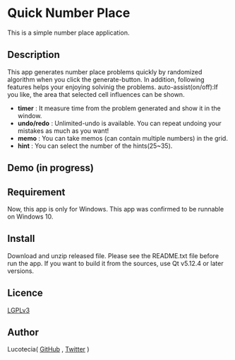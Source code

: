 # Quick Number Place
This is a simple number place application.

## Description
This app generates number place problems quickly by randomized algorithm when you click the generate-button.
In addition, following features helps your enjoying solvinig the problems.
auto-assist(on/off):If you like, the area that selected cell influences can be shown.
* __timer__ :              It measure time from the problem generated and show it in the window.
* __undo/redo__ :          Unlimited-undo is available. You can repeat undoing your mistakes as much as you want!
* __memo__ :               You can take memos (can contain multiple numbers) in the grid.
* __hint__ :               You can select the number of the hints(25~35).

## Demo (in progress)

## Requirement
Now, this app is only for Windows.
This app was confirmed to be runnable on Windows 10.

## Install
Download and unzip released file.
Please see the README.txt file before run the app.
If you want to build it from the sources, use Qt v5.12.4 or later versions.

## Licence
[LGPLv3](https://github.com/Lucotecia/Quick_Number_Place/master/LICENCE)

## Author
Lucotecia(
[GitHub](https://github.com/Lucotecia)
,
[Twitter](https://twitter.com/lucotecia)
)
